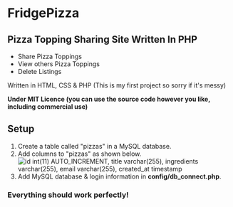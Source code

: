 # FridgePizza
## Pizza Topping Sharing Site Written In PHP

* Share Pizza Toppings
* View others Pizza Toppings
* Delete Listings

Written in HTML, CSS & PHP
(This is my first project so sorry if it's messy)

**Under MIT Licence (you can use the source code however you like, including commercial use)**

## Setup

1. Create a table called "pizzas" in a MySQL database.
2. Add columns to "pizzas" as shown below.
![id int(11)	AUTO_INCREMENT, title	varchar(255), ingredients	varchar(255), email	varchar(255), created_at	timestamp](https://cdn.lukepring.co.uk/fridgepizza/columns.png "id int(11)	AUTO_INCREMENT, title	varchar(255), ingredients	varchar(255), email	varchar(255), created_at	timestamp")
2. Add MySQL database & login information in **config/db_connect.php**.

### Everything should work perfectly!
